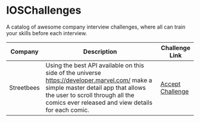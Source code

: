 # IOSChallenges
A catalog of awesome company interview challenges, where all can train your skills before each interview.

|    Company    | Description | Challenge Link |
| ------------- | ----------- |  ------------- |
| Streetbees    | Using the best API available on this side of the universe https://developer.marvel.com/ make a simple master detail app that allows the user to scroll through all the comics ever released and view details for each comic. |  [Accept Challenge](https://github.com/Streetbees/ios-developer-challenge)  |
